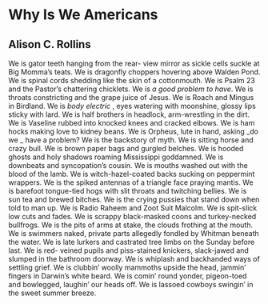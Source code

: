 # Why Is We Americans
## Alison C. Rollins
We is gator teeth hanging from the rear-
view mirror as sickle cells suckle at Big
Momma’s teats. We is dragonfly
choppers hovering above Walden Pond.
We is spinal cords shedding like the skin
of a cottonmouth. We is Psalm 23 and
the Pastor’s chattering chicklets. We is
 _a good problem to have_. We is throats
constricting and the grape juice
of Jesus. We is Roach and Mingus in
Birdland. We is _body electric_ , eyes
watering with moonshine, glossy lips
sticky with lard. We is half brothers in
headlock, arm-wrestling in the dirt.
We is Vaseline rubbed into knocked
knees and cracked elbows. We is ham
hocks making love to kidney beans. We
is Orpheus, lute in hand, asking _do we
_
have a problem? We is the backstory
of myth. We is sitting horse and crazy
bull. We is brown paper bags and
gurgled belches. We is hooded ghosts
and holy shadows roaming Mississippi
goddamned. We is downbeats and
syncopation’s cousin. We is mouths
washed out with the blood of the lamb.
We is witch-hazel-coated backs sucking
on peppermint wrappers. We is the
spiked antennas of a triangle face
praying mantis. We is barefoot
tongue-tied hogs with slit throats and
twitching bellies. We is sun tea and
brewed bitches. We is the crying
pussies that stand down when told to
man up. We is Radio Raheem and Zoot
Suit Malcolm. We is spit-slick low cuts
and fades. We is scrappy black-masked
coons and turkey-necked bullfrogs. We
is the pits of arms at stake, the clouds
frothing at the mouth. We is swimmers
naked, private parts allegedly fondled
by Whitman beneath the water. We is
late lurkers and castrated tree limbs
on the Sunday before last. We is red-
veined pupils and piss-stained knickers,
slack-jawed and slumped in the
bathroom doorway. We is whiplash
and backhanded ways of settling grief.
We is clubbin’ woolly mammoths
upside the head, jammin’ fingers in
Darwin’s white beard. We is comin’
round yonder, pigeon-toed and
bowlegged, laughin’ our heads off.
We is lassoed cowboys swingin’ in
the sweet summer breeze.